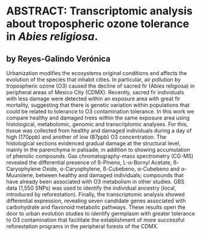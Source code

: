# ABSTRACT: Transcriptomic analysis about tropospheric ozone tolerance in *Abies religiosa*.

## by Reyes-Galindo Verónica

Urbanization modifies the ecosystems original conditions and affects the evolution of the species that inhabit cities. In particular, air pollution by tropospheric ozone (O3) caused the decline of sacred fir (Abies religiosa) in peripheral areas of Mexico City (CDMX). Recently, sacred fir individuals with less damage were detected within an exposure area with great fir mortality, suggesting that there is genetic variation within populations that could be related to tolerance to O3 contamination tolerance. In this work we compare healthy and damaged trees within the same exposure area using histological, metabolomic, genomic and transcriptomic analyses. For this, tissue was collected from healthy and damaged individuals during a day of high (170ppb) and another of low (87ppb) O3 concentration. The histological sections evidenced gradual damage at the structural level, mainly in the parenchyma in palisade, in addition to showing accumulation of phenolic compounds. Gas chromatography-mass spectrometry (CG-MS) revealed the differential presence of ß-Pineno, L-α-Bornyl Acetate, ß-Caryophylene Oxide, α-Caryophylene, ß-Cubebeno, α-Cubebeno and α-Muurolene, between healthy and damaged individuals; compounds that have already been associated with O3 metabolism in other studies. GBS data (1,550 SNPs) was used to identify the individual ancestry (local, introduced by reforestation). Finally, the transcriptomic analysis showed differential expression, revealing seven candidate genes associated with carbohydrate and flavonoid metabolic pathways. These results open the door to urban evolution studies to identify germplasm with greater tolerance to O3 contamination that facilitate the establishment of more successful reforestation programs in the peripheral forests of the CDMX.